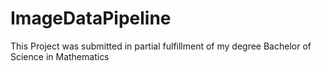 # ImageDataPipeline
This Project was submitted in partial fulfillment of my degree Bachelor of Science in Mathematics
